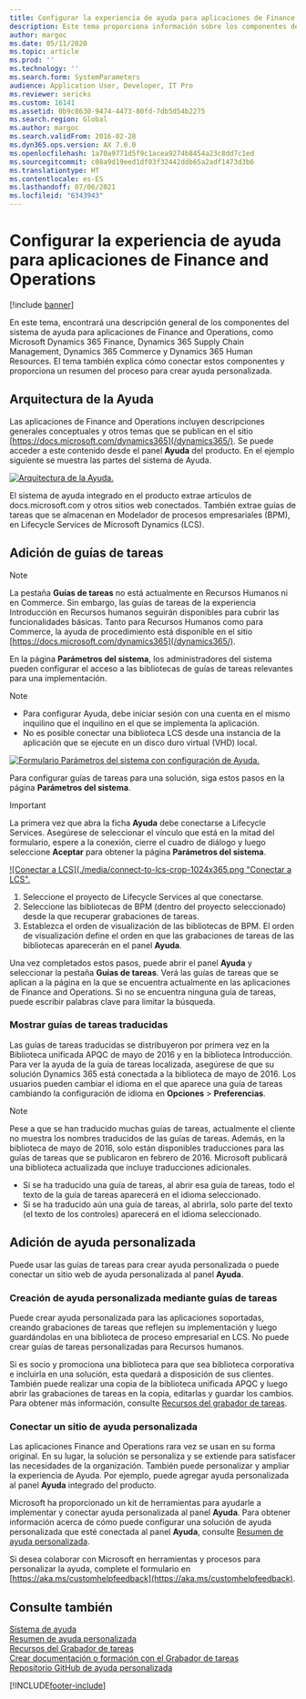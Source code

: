 ```yaml
---
title: Configurar la experiencia de ayuda para aplicaciones de Finance and Operations
description: Este tema proporciona información sobre los componentes del sistema de ayuda para algunas aplicaciones Microsoft Dynamics 365.
author: margoc
ms.date: 05/11/2020
ms.topic: article
ms.prod: ''
ms.technology: ''
ms.search.form: SystemParameters
audience: Application User, Developer, IT Pro
ms.reviewer: sericks
ms.custom: 16141
ms.assetid: 0b9c8630-9474-4473-80fd-7db5d54b2275
ms.search.region: Global
ms.author: margoc
ms.search.validFrom: 2016-02-28
ms.dyn365.ops.version: AX 7.0.0
ms.openlocfilehash: 1a70a9771d5f9c1acea9274b8454a23c8dd7c1ed
ms.sourcegitcommit: c08a9d19eed1df03f32442ddb65a2adf1473d3b6
ms.translationtype: HT
ms.contentlocale: es-ES
ms.lasthandoff: 07/06/2021
ms.locfileid: "6343943"
---
```

# <a name="configure-the-help-experience-for-finance-and-operations-apps"></a>Configurar la experiencia de ayuda para aplicaciones de Finance and Operations

[!include [banner](../includes/banner.md)]

En este tema, encontrará una descripción general de los componentes del sistema de ayuda para aplicaciones de Finance and Operations, como Microsoft Dynamics 365 Finance, Dynamics 365 Supply Chain Management, Dynamics 365 Commerce y Dynamics 365 Human Resources. El tema también explica cómo conectar estos componentes y proporciona un resumen del proceso para crear ayuda personalizada.

## <a name="help-architecture"></a>Arquitectura de la Ayuda

Las aplicaciones de Finance and Operations incluyen descripciones generales conceptuales y otros temas que se publican en el sitio [https://docs.microsoft.com/dynamics365](/dynamics365/). Se puede acceder a este contenido desde el panel **Ayuda** del producto. En el ejemplo siguiente se muestra las partes del sistema de Ayuda.

[![Arquitectura de la Ayuda.](./media/help-architecture.png)](./media/help-architecture.png)

El sistema de ayuda integrado en el producto extrae artículos de docs.microsoft.com y otros sitios web conectados. También extrae guías de tareas que se almacenan en Modelador de procesos empresariales (BPM), en Lifecycle Services de Microsoft Dynamics (LCS).

## <a name="adding-task-guides"></a>Adición de guías de tareas

> [!NOTE]
> La pestaña **Guías de tareas** no está actualmente en Recursos Humanos ni en Commerce. <!--We are currently working to enable this functionality in a future release.--> Sin embargo, las guías de tareas de la experiencia Introducción en Recursos humanos seguirán disponibles para cubrir las funcionalidades básicas. Tanto para Recursos Humanos como para Commerce, la ayuda de procedimiento está disponible en el sitio [https://docs.microsoft.com/dynamics365](/dynamics365/).

En la página **Parámetros del sistema**, los administradores del sistema pueden configurar el acceso a las bibliotecas de guías de tareas relevantes para una implementación.

> [!NOTE]
> - Para configurar Ayuda, debe iniciar sesión con una cuenta en el mismo inquilino que el inquilino en el que se implementa la aplicación.
> - No es posible conectar una biblioteca LCS desde una instancia de la aplicación que se ejecute en un disco duro virtual (VHD) local.

[![Formulario Parámetros del sistema con configuración de Ayuda.](./media/system-parameters_ops-1024x437.png)](./media/system-parameters_ops.png)

Para configurar guías de tareas para una solución, siga estos pasos en la página **Parámetros del sistema**.

> [!IMPORTANT]
> La primera vez que abra la ficha **Ayuda** debe conectarse a Lifecycle Services. Asegúrese de seleccionar el vínculo que está en la mitad del formulario, espere a la conexión, cierre el cuadro de diálogo y luego seleccione **Aceptar** para obtener la página **Parámetros del sistema**.
>
> [![Conectar a LCS](./media/connect-to-lcs-crop-1024x365.png "Conectar a LCS".](./media/connect-to-lcs-crop.png)

1. Seleccione el proyecto de Lifecycle Services al que conectarse.
2. Seleccione las bibliotecas de BPM (dentro del proyecto seleccionado) desde la que recuperar grabaciones de tareas.
3. Establezca el orden de visualización de las bibliotecas de BPM. El orden de visualización define el orden en que las grabaciones de tareas de las bibliotecas aparecerán en el panel **Ayuda**.

Una vez completados estos pasos, puede abrir el panel **Ayuda** y seleccionar la pestaña **Guías de tareas**. Verá las guías de tareas que se aplican a la página en la que se encuentra actualmente en las aplicaciones de Finance and Operations. Si no se encuentra ninguna guía de tareas, puede escribir palabras clave para limitar la búsqueda.

### <a name="showing-translated-task-guides"></a>Mostrar guías de tareas traducidas

Las guías de tareas traducidas se distribuyeron por primera vez en la Biblioteca unificada APQC de mayo de 2016 y en la biblioteca Introducción. Para ver la ayuda de la guía de tareas localizada, asegúrese de que su solución Dynamics 365 está conectada a la biblioteca de mayo de 2016. Los usuarios pueden cambiar el idioma en el que aparece una guía de tareas cambiando la configuración de idioma en **Opciones** &gt; **Preferencias**.

> [!NOTE]
> Pese a que se han traducido muchas guías de tareas, actualmente el cliente no muestra los nombres traducidos de las guías de tareas. Además, en la biblioteca de mayo de 2016, solo están disponibles traducciones para las guías de tareas que se publicaron en febrero de 2016. Microsoft publicará una biblioteca actualizada que incluye traducciones adicionales.
>
> - Si se ha traducido una guía de tareas, al abrir esa guía de tareas, todo el texto de la guía de tareas aparecerá en el idioma seleccionado.
> - Si se ha traducido aún una guía de tareas, al abrirla, solo parte del texto (el texto de los controles) aparecerá en el idioma seleccionado.

## <a name="adding-custom-help"></a>Adición de ayuda personalizada

Puede usar las guías de tareas para crear ayuda personalizada o puede conectar un sitio web de ayuda personalizada al panel **Ayuda**.

### <a name="create-custom-help-by-using-task-guides"></a>Creación de ayuda personalizada mediante guías de tareas

Puede crear ayuda personalizada para las aplicaciones soportadas, creando grabaciones de tareas que reflejen su implementación y luego guardándolas en una biblioteca de proceso empresarial en LCS. No puede crear guías de tareas personalizadas para Recursos humanos.

Si es socio y promociona una biblioteca para que sea biblioteca corporativa e incluirla en una solución, esta quedará a disposición de sus clientes. También puede realizar una copia de la biblioteca unificada APQC y luego abrir las grabaciones de tareas en la copia, editarlas y guardar los cambios. Para obtener más información, consulte [Recursos del grabador de tareas](../../dev-itpro/user-interface/task-recorder.md).

### <a name="connect-a-custom-help-site"></a>Conectar un sitio de ayuda personalizada

Las aplicaciones Finance and Operations rara vez se usan en su forma original. En su lugar, la solución se personaliza y se extiende para satisfacer las necesidades de la organización. También puede personalizar y ampliar la experiencia de Ayuda. Por ejemplo, puede agregar ayuda personalizada al panel **Ayuda** integrado del producto.

Microsoft ha proporcionado un kit de herramientas para ayudarle a implementar y conectar ayuda personalizada al panel **Ayuda**. Para obtener información acerca de cómo puede configurar una solución de ayuda personalizada que esté conectada al panel **Ayuda**, consulte [Resumen de ayuda personalizada](../../dev-itpro/help/custom-help-overview.md).

Si desea colaborar con Microsoft en herramientas y procesos para personalizar la ayuda, complete el formulario en [https://aka.ms/customhelpfeedback](https://aka.ms/customhelpfeedback).

## <a name="see-also"></a>Consulte también

[Sistema de ayuda](help-overview.md)  
[Resumen de ayuda personalizada](../../dev-itpro/help/custom-help-overview.md)  
[Recursos del Grabador de tareas](../../dev-itpro/user-interface/task-recorder.md)  
[Crear documentación o formación con el Grabador de tareas](../../dev-itpro/user-interface/task-recorder-training-docs.md)  
[Repositorio GitHub de ayuda personalizada](https://github.com/microsoft/dynamics356f-o-custom-help)  


[!INCLUDE[footer-include](../../../includes/footer-banner.md)]